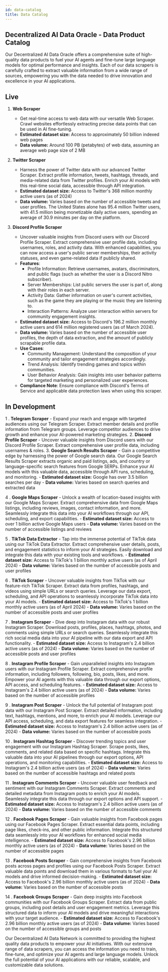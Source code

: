 ```yaml
---
id: data-catalog
title: Data Catalog
---
```


## Decentralized AI Data Oracle - Data Product Catalog

Our Decentralized AI Data Oracle offers a comprehensive suite of high-quality data products to fuel your AI agents and fine-tune large language models for optimal performance and insights. Each of our data scrapers is carefully crafted to extract valuable information from a wide range of sources, empowering you with the data needed to drive innovation and excellence in your AI applications.

## Live

1. **Web Scraper**

   - Get real-time access to web data with our versatile Web Scraper. Crawl websites effortlessly extracting precise data points that can be used in AI fine-tuning.
   - **Estimated dataset size:** Access to approximately 50 billion indexed web pages
   - **Data volume:** Around 100 PB (petabytes) of web data, assuming an average web page size of 2 MB

2. **Twitter Scraper**
   - Harness the power of Twitter data with our advanced Twitter Scraper. Extract profile information, tweets, hashtags, threads, and media-related data from Twitter profiles. Enrich your AI models with this real-time social data, accessible through API integration.
   - **Estimated dataset size:** Access to Twitter's 368 million monthly active users (as of 2024)
   - **Data volume:** Varies based on the number of accessible tweets and user profiles. The United States alone has 95.4 million Twitter users, with 41.5 million being monetizable daily active users, spending an average of 30.9 minutes per day on the platform.
3. **Discord Profile Scraper**
   - Uncover valuable insights from Discord users with our Discord Profile Scraper. Extract comprehensive user profile data, including usernames, roles, and activity data. With enhanced capabilities, you can now access a user's public server memberships, their activity statuses, and even game-related data if publicly shared.
   - **Features**:
     - Profile Information: Retrieve usernames, avatars, discriminators, and public flags (such as whether the user is a Discord Nitro subscriber).
     - Server Memberships: List public servers the user is part of, along with their roles in each server.
     - Activity Data: Gather information on user's current activities, such as the game they are playing or the music they are listening to.
     - Interaction Patterns: Analyze user interaction within servers for community engagement insights.
   - **Estimated dataset size:** Access to Discord's 196.2 million monthly active users and 614 million registered users (as of March 2024).
   - **Data volume:** Varies based on the number of accessible user profiles, the depth of data extraction, and the amount of publicly scrapable profile data.
   - **Use Cases**:
     - Community Management: Understand the composition of your community and tailor engagement strategies accordingly.
     - Trend Analysis: Identify trending games and topics within communities.
     - User Behavior Analysis: Gain insights into user behavior patterns for targeted marketing and personalized user experiences.
   - **Compliance Note**: Ensure compliance with Discord's Terms of Service and applicable data protection laws when using this scraper.

## In Development

1 . **Telegram Scraper** - Expand your reach and engage with targeted audiences using our Telegram Scraper. Extract member details and profile information from Telegram groups. Leverage competitor audiences to drive growth and enhance your AI-powered marketing strategies. 2. **Discord Profile Scraper** - Uncover valuable insights from Discord users with our Discord Profile Scraper. Extract comprehensive user profile data, including usernames & roles. 3. **Google Search Results Scraper** - Gain a competitive edge by harnessing the power of Google search data. Our Google Search Results Scraper extracts organic and paid listings, ads, and country or language-specific search features from Google SERPs. Enhance your AI models with this valuable data, accessible through API runs, scheduling, and monitoring. - **Estimated dataset size:** Google has over 3.5 billion searches per day - **Data volume:** Varies based on search queries and extracted data

4 . **Google Maps Scraper** - Unlock a wealth of location-based insights with our Google Maps Scraper. Extract comprehensive data from Google Maps listings, including reviews, images, contact information, and more. Seamlessly integrate this data into your AI workflows through our API, scheduling, and export capabilities. - **Estimated dataset size:** Access to over 1 billion active Google Maps users - **Data volume:** Varies based on the number of accessible listings and reviews

5 . **TikTok Data Extractor** - Tap into the immense potential of TikTok data using our TikTok Data Extractor. Extract comprehensive user details, posts, and engagement statistics to inform your AI strategies. Easily download and integrate this data with your existing tools and workflows. - **Estimated dataset size:** Access to TikTok's 1 billion monthly active users (as of April 2024) - **Data volume:** Varies based on the number of accessible posts and user profiles

6 . **TikTok Scraper** - Uncover valuable insights from TikTok with our feature-rich TikTok Scraper. Extract data from profiles, hashtags, and videos using simple URLs or search queries. Leverage our data export, scheduling, and API operations to seamlessly incorporate TikTok data into your AI models. - **Estimated dataset size:** Access to TikTok's 1 billion monthly active users (as of April 2024) - **Data volume:** Varies based on the number of accessible posts and user profiles

7 . **Instagram Scraper** - Dive deep into Instagram data with our robust Instagram Scraper. Download posts, profiles, places, hashtags, photos, and comments using simple URLs or search queries. Seamlessly integrate this rich social media data into your AI pipeline with our data export and API functionality. - **Estimated dataset size:** Access to Instagram's 2.4 billion active users (as of 2024) - **Data volume:** Varies based on the number of accessible posts and user profiles

8 . **Instagram Profile Scraper** - Gain unparalleled insights into Instagram users with our Instagram Profile Scraper. Extract comprehensive profile information, including followers, following, bio, posts, likes, and more. Empower your AI agents with this valuable data through our export options, API access, and scheduling features. - **Estimated dataset size:** Access to Instagram's 2.4 billion active users (as of 2024) - **Data volume:** Varies based on the number of accessible profiles

9 . **Instagram Post Scraper** - Unlock the full potential of Instagram post data with our Instagram Post Scraper. Extract detailed information, including text, hashtags, mentions, and more, to enrich your AI models. Leverage our API access, scheduling, and data export features for seamless integration. - **Estimated dataset size:** Access to Instagram's 2.4 billion active users (as of 2024) - **Data volume:** Varies based on the number of accessible posts

10 . **Instagram Hashtag Scraper** - Discover trending topics and user engagement with our Instagram Hashtag Scraper. Scrape posts, likes, comments, and related data based on specific hashtags. Integrate this valuable data into your AI pipelines through our export options, API operations, and monitoring capabilities. - **Estimated dataset size:** Access to Instagram's 2.4 billion active users (as of 2024) - **Data volume:** Varies based on the number of accessible hashtags and related posts

11 . **Instagram Comments Scraper** - Uncover valuable user feedback and sentiment with our Instagram Comments Scraper. Extract comments and detailed metadata from Instagram posts to enrich your AI models. Seamlessly integrate this data through our export options and API support. - **Estimated dataset size:** Access to Instagram's 2.4 billion active users (as of 2024) - **Data volume:** Varies based on the number of accessible comments

12 . **Facebook Pages Scraper** - Gain valuable insights from Facebook pages using our Facebook Pages Scraper. Extract essential data points, including page likes, check-ins, and other public information. Integrate this structured data seamlessly into your AI workflows for enhanced social media intelligence. - **Estimated dataset size:** Access to Facebook's 2.96 billion monthly active users (as of 2024) - **Data volume:** Varies based on the number of accessible pages

13 . **Facebook Posts Scraper** - Gain comprehensive insights from Facebook posts across pages and profiles using our Facebook Posts Scraper. Extract valuable data points and download them in various formats to fuel your AI models and drive informed decision-making. - **Estimated dataset size:** Access to Facebook's 2.96 billion monthly active users (as of 2024) - **Data volume:** Varies based on the number of accessible posts

14 . **Facebook Groups Scraper** - Gain deep insights into Facebook communities with our Facebook Groups Scraper. Extract data from public groups, including post details and user engagement metrics. Leverage this structured data to inform your AI models and drive meaningful interactions with your target audience. - **Estimated dataset size:** Access to Facebook's 2.96 billion monthly active users (as of 2024) - **Data volume:** Varies based on the number of accessible groups and posts

Our Decentralized AI Data Network is committed to providing the highest quality data products to empower your AI initiatives. With our extensive range of data scrapers, you can access the information you need to train, fine-tune, and optimize your AI agents and large language models. Unlock the full potential of your AI applications with our reliable, scalable, and customizable data solutions.
